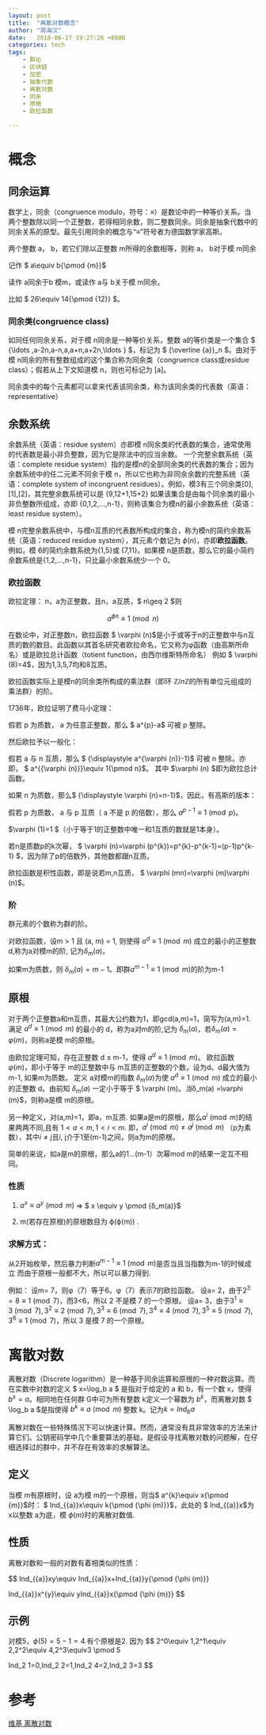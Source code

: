 ```yaml
---
layout: post
title:  "离散对数概念"
author: "周海汉"
date:   2018-06-27 19:27:26 +0800
categories: tech
tags:
    - 群论
    - 区块链
    - 加密
    - 抽象代数
    - 离散对数
    - 同余
    - 原根
    - 欧拉函数

---
```


# 概念
## 同余运算
数学上，同余（congruence modulo，符号：$\equiv$）是数论中的一种等价关系。当两个整数除以同一个正整数，若得相同余数，则二整数同余。同余是抽象代数中的同余关系的原型。最先引用同余的概念与“$\equiv$”符号者为德国数学家高斯。

两个整数 a， b，若它们除以正整数 m所得的余数相等，则称  a， b对于模 m同余

记作 $ a\equiv b{\pmod {m}}$

读作  a同余于b 模m，或读作 a与  b关于模  m同余。

比如 $ 26\equiv 14{\pmod {12}} $。

### 同余类(congruence class)
如同任何同余关系，对于模  n同余是一种等价关系，整数  a的等价类是一个集合 $ {\ldots ,a-2n,a-n,a,a+n,a+2n,\ldots } $，标记为 $ {\overline {a}}_n $。由对于模 n同余的所有整数组成的这个集合称为同余类（congruence class或residue class）；假若从上下文知道模 n，则也可标记为   [a]。

同余类中的每个元素都可以拿来代表该同余类，称为该同余类的代表数（英语：representative）

## 余数系统
余数系统（英语：residue system）亦即模 n同余类的代表数的集合，通常使用的代表数是最小非负整数，因为它是除法中的应当余数。
一个完整余数系统（英语：complete residue system）指的是模n的全部同余类的代表数的集合；因为余数系统中的任二元素不同余于模  n，所以它也称为非同余余数的完整系统（英语：complete system of incongruent residues）。例如，模3有三个同余类[0],[1],[2]，其完整余数系统可以是  \{9,12+1,15+2\}
如果该集合是由每个同余类的最小非负整数所组成，亦即  \{0,1,2,...,n-1\}，则称该集合为模n的最小余数系统（英语：least residue system）。

模  n完整余数系统中，与模n互质的代表数所构成的集合，称为模n的简约余数系统（英语：reduced residue system），其元素个数记为 $\phi(n)$，亦即**欧拉函数**。例如，模 6的简约余数系统为\{1,5\}或 \{7,11\}。如果模 n是质数，那么它的最小简约余数系统是\{1,2,...,n-1\}，只比最小余数系统少一个 0。

### 欧拉函数 
欧拉定理：
n，a为正整数，且n，a互质，$ n\geq 2 $则

$$
 a^{\phi n} \equiv 1\pmod  n
$$

在数论中，对正整数n，欧拉函数 $ \varphi (n)$是小于或等于n的正整数中与n互质的数的数目。此函数以其首名研究者欧拉命名，它又称为φ函数（由高斯所命名）或是欧拉总计函数（totient function，由西尔维斯特所命名）
例如 $ \varphi (8)=4$，因为1,3,5,7均和8互质。

欧拉函数实际上是模n的同余类所构成的乘法群（即环 ${\mathbb  {Z}}/n{\mathbb  {Z}}$的所有单位元组成的乘法群）的阶。

1736年，欧拉证明了费马小定理：

假若  p 为质数， a 为任意正整数，那么 $ a^{p}-a$ 可被  p 整除。

然后欧拉予以一般化：

假若 a 与 n 互质，那么 $ {\displaystyle a^{\varphi (n)}-1}$ 可被  n 整除。亦即， $ a^{{\varphi (n)}}\equiv 1{\pmod  n}$。
其中 $\varphi (n) $即为欧拉总计函数。

如果  n 为质数，那么$ {\displaystyle \varphi (n)=n-1}$，因此，有高斯的版本：

假若 p 为质数，  a 与  p 互质（ a 不是 p 的倍数），那么 $a^{{p-1}}\equiv 1{\pmod  p}$。

$\varphi (1)=1 $（小于等于1的正整数中唯一和1互质的数就是1本身）。

若n是质数p的k次幂， $ \varphi (n)=\varphi (p^{k})=p^{k}-p^{k-1}=(p-1)p^{k-1} $，因为除了p的倍数外，其他数都跟n互质。

欧拉函数是积性函数，即是说若m,n互质， $ \varphi (mn)=\varphi (m)\varphi (n)$。

### 阶
群元素的个数称为群的阶。

对欧拉函数，设m > 1 且 (a, m) = 1, 则使得
$a^d\equiv 1\pmod m$
成立的最小的正整数d,称为a对模m的阶, 记为$δ_m(a)$。

如果m为质数，则 $δ_m(a)=m-1$。即群$a^{m-1}\equiv 1\pmod m$的阶为m-1

## 原根

对于两个正整数a和m互质，其最大公约数为1，即gcd(a,m)=1，简写为(a,m)=1.
满足 $a^d \equiv 1 \pmod m$ 的最小的 d，称为a对m的阶,记为
$δ_m(a)$，若$δ_m(a) =\varphi (m)$，则称a是模 m的原根。

由欧拉定理可知，存在正整数 d ≤ m-1，使得 $a^d\equiv 1 \pmod m$。  欧拉函数 $\varphi (m)$，即小于等于 m的正整数中与 m互质的正整数的个数，设为d。d最大值为m-1, 如果m为质数。
定义 a对模m的指数 $δ_m(a)$为使 $a^d\equiv 1 \pmod m$ 成立的最小的正整数 d。由前知 $δ_m(a)$ 一定小于等于 $ \varphi (m)$。当$δ_m(a) =\varphi (m)$，则称a是模 m的原根。

另一种定义，对(a,m)=1，即a，m互质.
如果a是m的原根，那么$a^i \pmod m$的结果两两不同,且有 $1 < a < m, 1 < i < m$.
即，$a^i \pmod m \ne a^j \pmod m$ （p为素数），其中$i\ne j$且i, j介于1至(m-1)之间，则a为m的原根。

简单的来说，如a是m的原根，那么a的1…(m-1）次幂mod m的结果一定互不相同。

### 性质
1. $a^x \equiv a^y \pmod m$ => $
 x \equiv y \pmod {δ_m(a)}$

2. m(若存在原根)的原根数目为 ϕ(ϕ(m)) .

### 求解方式：
从2开始枚举，然后暴力判断$a^{m-1} \equiv 1 \pmod m$是否当且当指数为m-1的时候成立 
而由于原根一般都不大，所以可以暴力得到. 

例如： 
设m= 7，则φ（7）等于6。φ（7）表示7的欧拉函数。 
设a= 2，由于$2^3=8\equiv 1\pmod 7$，而3<6，所以 2 不是模 7 的一个原根。 
设a= 3，由于$3^1\equiv 3 \pmod 7, 3^2\equiv 2 \pmod 7,3^3\equiv 6 \pmod 7,3^4\equiv 4 \pmod 7,3^5\equiv 5 \pmod 7,3^6\equiv 1 \pmod 7$，所以 3 是模 7 的一个原根。


# 离散对数

离散对数（Discrete logarithm）是一种基于同余运算和原根的一种对数运算。而在实数中对数的定义 $ x=\log_b a $ 是指对于给定的 a 和 b，有一个数 x，使得$b^x = a$。相同地在任何群 G中可为所有整数 k定义一个幂数为 $b^k$，而离散对数 $ \log_b a $是指使得 $b^k \equiv a \pmod m$ 整数 k。记为$k=Ind_b a$

离散对数在一些特殊情况下可以快速计算。然而，通常没有具非常效率的方法来计算它们。公钥密码学中几个重要算法的基础，是假设寻找离散对数的问题解，在仔细选择过的群中，并不存在有效率的求解算法。

## 定义
当模 m有原根时，设 a为模 m的一个原根，则当$ a^{k}\equiv x{\pmod  {m}}$时：
$ Ind_{{a}}x\equiv k{\pmod  {\phi (m)}}$，此处的 $ Ind_{{a}}x$为  x以整数  a为底，模 $\phi (m)$时的离散对数值.
## 性质
离散对数和一般的对数有着相类似的性质：



$$
Ind_{{a}}xy\equiv Ind_{{a}}x+Ind_{{a}}y{\pmod  {\phi (m)}}

Ind_{{a}}x^{y}\equiv yInd_{{a}}x{\pmod  {\phi (m)}}
$$

## 示例
对模5，$\phi(5)=5-1=4$.有个原根是2. 因为
$$
2^0\equiv 1,2^1\equiv 2,2^2\equiv 4,2^3\equiv3 \pmod 5

Ind_2 1=0,Ind_2 2=1,Ind_2 4=2,Ind_2 3=3
$$

# 参考
[维基 离散对数](https://zh.wikipedia.org/wiki/%E7%A6%BB%E6%95%A3%E5%AF%B9%E6%95%B0)

